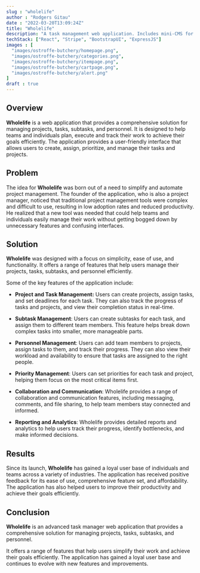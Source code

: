 ```yaml
---
slug : "wholelife"
author : "Rodgers Gitau"
date : "2022-03-20T13:09:24Z"
title: "Wholelife"
description: "A task management web application. Includes mini-CMS for authorized editing of tasks, subtasks & personel."
techStack: ["React", "Stripe", "BootstrapUI", "ExpressJS"]
images : [
  "images/ostroffe-butchery/homepage.png",
  "images/ostroffe-butchery/categories.png",
  "images/ostroffe-butchery/itempage.png",
  "images/ostroffe-butchery/cartpage.png",
  "images/ostroffe-butchery/alert.png"
]
draft : true
---
```


## Overview

**Wholelife** is a web application that provides a comprehensive solution for managing projects, tasks, subtasks, and personnel. It is designed to help teams and individuals plan, execute and track their work to achieve their goals efficiently. The application provides a user-friendly interface that allows users to create, assign, prioritize, and manage their tasks and projects.

## Problem

The idea for **Wholelife** was born out of a need to simplify and automate project management. The founder of the application, who is also a project manager, noticed that traditional project management tools were complex and difficult to use, resulting in low adoption rates and reduced productivity. He realized that a new tool was needed that could help teams and individuals easily manage their work without getting bogged down by unnecessary features and confusing interfaces.

## Solution

**Wholelife** was designed with a focus on simplicity, ease of use, and functionality. It offers a range of features that help users manage their projects, tasks, subtasks, and personnel efficiently. 

Some of the key features of the application include:

- **Project and Task Management:** Users can create projects, assign tasks, and set deadlines for each task. They can also track the progress of tasks and projects, and view their completion status in real-time.

- **Subtask Management**: Users can create subtasks for each task, and assign them to different team members. This feature helps break down complex tasks into smaller, more manageable parts.
  
- **Personnel Management**: Users can add team members to projects, assign tasks to them, and track their progress. They can also view their workload and availability to ensure that tasks are assigned to the right people.
  
- **Priority Management**: Users can set priorities for each task and project, helping them focus on the most critical items first.

- **Collaboration and Communication**: Wholelife provides a range of collaboration and communication features, including messaging, comments, and file sharing, to help team members stay connected and informed.

- **Reporting and Analytics**: Wholelife provides detailed reports and analytics to help users track their progress, identify bottlenecks, and make informed decisions.

## Results

Since its launch, **Wholelife** has gained a loyal user base of individuals and teams across a variety of industries. The application has received positive feedback for its ease of use, comprehensive feature set, and affordability. The application has also helped users to improve their productivity and achieve their goals efficiently.

## Conclusion

**Wholelife** is an advanced task manager web application that provides a comprehensive solution for managing projects, tasks, subtasks, and personnel.

It offers a range of features that help users simplify their work and achieve their goals efficiently. The application has gained a loyal user base and continues to evolve with new features and improvements.